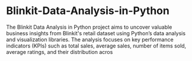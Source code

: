 # Blinkit-Data-Analysis-in-Python
The Blinkit Data Analysis in Python project aims to uncover valuable business insights from Blinkit's retail dataset using Python’s data analysis and visualization libraries. The analysis focuses on key performance indicators (KPIs) such as total sales, average sales, number of items sold, average ratings, and their distribution acros
